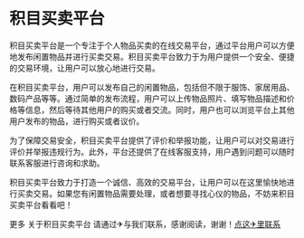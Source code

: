# 积目买卖平台

积目买卖平台是一个专注于个人物品买卖的在线交易平台，通过平台用户可以方便地发布闲置物品并进行买卖交易。积目买卖平台致力于为用户提供一个安全、便捷的交易环境，让用户可以放心地进行交易。

在积目买卖平台，用户可以发布自己的闲置物品，包括但不限于服饰、家居用品、数码产品等等。通过简单的发布流程，用户可以上传物品照片、填写物品描述和价格等信息，然后等待其他用户的购买或者交流。同时，用户也可以浏览平台上其他用户发布的物品，进行购买或者议价。

为了保障交易安全，积目买卖平台提供了评价和举报功能，让用户可以对交易进行评价并举报违规行为。此外，平台还提供了在线客服支持，用户遇到问题可以随时联系客服进行咨询和求助。

积目买卖平台致力于打造一个诚信、高效的交易平台，让用户可以在这里愉快地进行买卖交易。如果您有闲置物品需要处理，或者想要寻找心仪的物品，不妨来积目买卖平台看看吧！

更多 关于积目买卖平台 请通过✈与我们联系，感谢阅读，谢谢！[点这✈里联系](https://c.k02.cc)